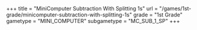 +++
title = "MiniComputer Subtraction With Splitting 1s"
url = "/games/1st-grade/minicomputer-subtraction-with-splitting-1s"
grade = "1st Grade"
gametype = "MINI_COMPUTER"
subgametype = "MC_SUB_1_SP"
+++
